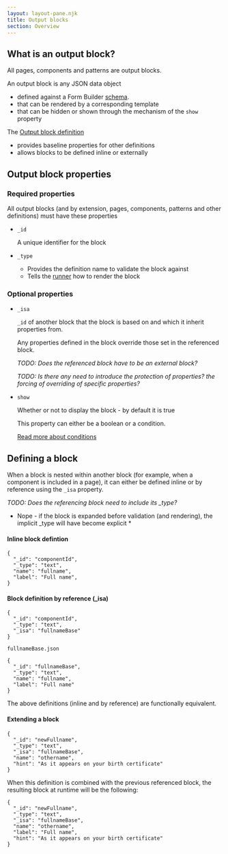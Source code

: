 ```yaml
---
layout: layout-pane.njk
title: Output blocks
section: Overview
---
```


## What is an output block?

All pages, components and patterns are output blocks.

An output block is any JSON data object 

- defined against a Form Builder [schema](/glossary#schema).
- that can be rendered by a corresponding template
- that can be hidden or shown through the mechanism of the `show` property


The [Output block definition](/definition/block)

- provides baseline properties for other definitions
- allows blocks to be defined inline or externally

## Output block properties

### Required properties

All output blocks (and by extension, pages, components, patterns and other definitions) must have these properties

- `_id`

  A unique identifier for the block

- `_type`

  - Provides the definition name to validate the block against
  - Tells the [runner](/process/runner) how to render the block

### Optional properties

- `_isa`

  `_id` of another block that the block is based on and which it inherit properties from.

  Any properties defined in the block override those set in the referenced block.

  *TODO: Does the referenced block have to be an external block?*

  *TODO: Is there any need to introduce the protection of properties? the forcing of overriding of specific properties?*
- `show`

  Whether or not to display the block - by default it is true

  This property can either be a boolean or a condition.
  
  [Read more about conditions](logic) 


## Defining a block

When a block is nested within another block (for example, when a component is included in a page), it can either be defined inline or by reference using the `_isa` property.

*TODO: Does the referencing block need to include its _type?*
* Nope - if the block is expanded before validation (and rendering), the implicit _type will have become explicit *

#### Inline block defintion

```
{
  "_id": "componentId",
  "_type": "text",
  "name": "fullname",
  "label": "Full name",
}
```

#### Block definition by reference (_isa)

```
{
  "_id": "componentId",
  "_type": "text",
  "_isa": "fullnameBase"
}
```

`fullnameBase.json`

```
{
  "_id": "fullnameBase",
  "_type": "text",
  "name": "fullname",
  "label": "Full name"
}
```

The above definitions (inline and by reference) are functionally equivalent.

#### Extending a block


```
{
  "_id": "newFullname",
  "_type": "text",
  "_isa": "fullnameBase",
  "name": "othername",
  "hint": "As it appears on your birth certificate"
}
```

When this definition is combined with the previous referenced block, the resulting block at runtime will be the following:

```
{
  "_id": "newFullname",
  "_type": "text",
  "_isa": "fullnameBase",
  "name": "othername",
  "label": "Full name",
  "hint": "As it appears on your birth certificate"
}
```

